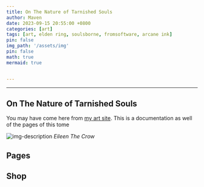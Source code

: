 ```yaml
---
title: On The Nature of Tarnished Souls
author: Maven
date: 2023-09-15 20:55:00 +0800
categories: [art]
tags: [art, elden ring, soulsborne, fromsoftware, arcane ink]
pin: false
img_path: '/assets/img'
pin: false
math: true
mermaid: true


---
```


---

## On The Nature of Tarnished Souls

You may have come here from [my art site](https://technomancer-01.com/works/elden-ring). This is a documentation as well of the pages of this tome



![img-description](banner-crow.jpg)
_Eileen The Crow_

## Pages


## Shop
